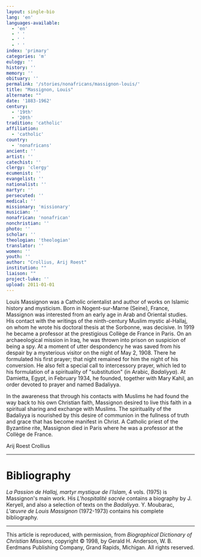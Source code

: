 ```yaml
---
layout: single-bio
lang: 'en'
languages-available:
  - 'en'
  - ' '
  - ' '
  - ' '
index: 'primary'
categories: 'm'
eulogy: ''
history: ''
memory: ''
obituary: ''
permalink: '/stories/nonafricans/massignon-louis/'
title: "Massignon, Louis"
alternate: ""
date: '1883-1962'
century:
  - '19th'
  - '20th'
tradition: 'catholic'
affiliation:
  - 'catholic'
country:
  - 'nonafricans'
ancient: ''
artist: ''
catechist: ''
clergy: 'clergy'
ecumenist: ''
evangelist: ''
nationalist: ''
martyr: ''
persecuted: ''
medical: ''
missionary: 'missionary'
musician: ''
nonafrican: 'nonafrican'
nonchristian: ''
photo: ''
scholar: ''
theologian: 'theologian'
translator: ''
women: ''
youth: ''
author: "Crollius, Arij Roest"
institution: ""
liaison: ""
project-luke: ''
upload: 2011-01-01
---
```




Louis Massignon was a Catholic orientalist and author of works on Islamic history and mysticism. Born in Nogent-sur-Marne (Seine), France, Massignon was interested from an early age in Arab and Oriental studies. His contact with the writings of the ninth-century Muslim mystic al-Hallaj, on whom he wrote his doctoral thesis at the Sorbonne, was decisive. In 1919 he became a professor at the prestigious Collège de France in Paris. On an archaeological mission in Iraq, he was thrown into prison on suspicion of being a spy. At a moment of utter despondency he was saved from his despair by a mysterious visitor on the night of May 2, 1908. There he formulated his first prayer; that night remained for him the night of his conversion. He also felt a special call to intercessory prayer, which led to his formulation of a spirituality of "substitution" (in Arabic, *Badaliyya*). At Damietta, Egypt, in February 1934, he founded, together with Mary Kahil, an order devoted to prayer and named Badaliyya.

In the awareness that through his contacts with Muslims he had found the way back to his own Christian faith, Massignon desired to live this faith in a spiritual sharing and exchange with Muslims. The spirituality of the Badaliyya is nourished by this desire of communion in the fullness of truth and grace that has become manifest in Christ. A Catholic priest of the Byzantine rite, Massignon died in Paris where he was a professor at the Collège de France.

Arij Roest Crollius

---

# Bibliography

*La Passion de Hallaj, martyr mystique de l'Islam*, 4 vols. (1975) is Massignon's main work. His *L'hospitalité sacrée* contains a biography by J. Keryell, and also a selection of texts on the *Badaliyya*. Y. Moubarac, *L'œuvre de Louis Massignon* (1972-1973) contains his complete bibliography.

---

This article is reproduced, with permission, from *Biographical Dictionary of Christian Missions*, copyright © 1998, by Gerald H. Anderson, W. B. Eerdmans Publishing Company, Grand Rapids, Michigan. All rights reserved.
